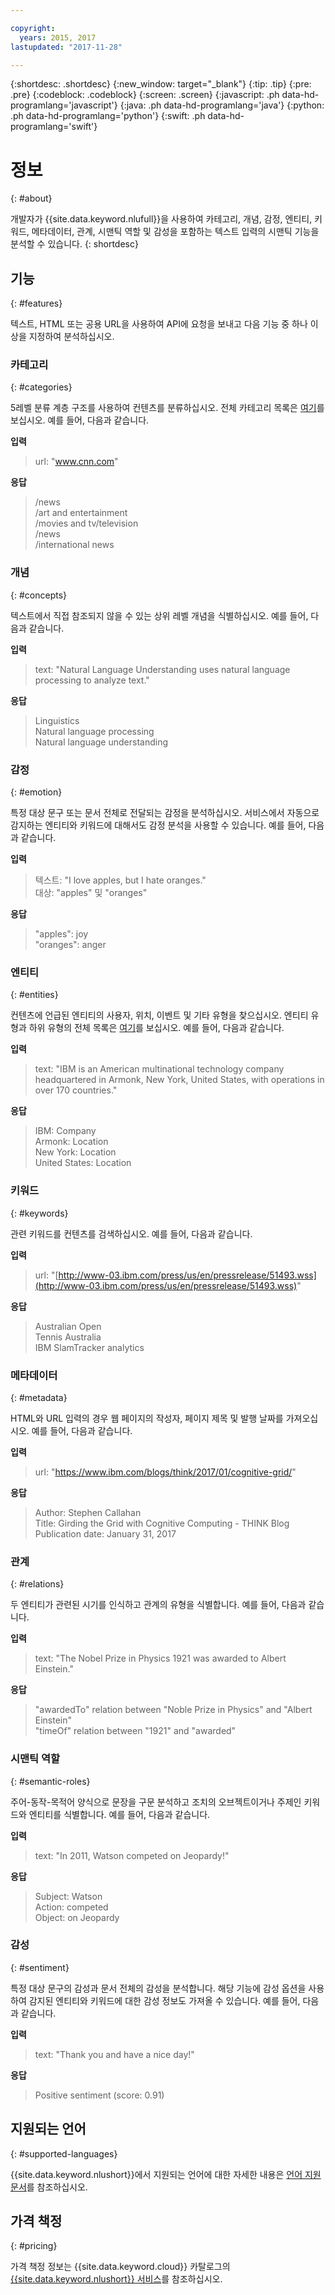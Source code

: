 ```yaml
---

copyright:
  years: 2015, 2017
lastupdated: "2017-11-28"

---
```


{:shortdesc: .shortdesc}
{:new_window: target="_blank"}
{:tip: .tip}
{:pre: .pre}
{:codeblock: .codeblock}
{:screen: .screen}
{:javascript: .ph data-hd-programlang='javascript'}
{:java: .ph data-hd-programlang='java'}
{:python: .ph data-hd-programlang='python'}
{:swift: .ph data-hd-programlang='swift'}

# 정보
{: #about}

개발자가 {{site.data.keyword.nlufull}}을 사용하여 카테고리, 개념, 감정, 엔티티, 키워드, 메타데이터, 관계, 시맨틱 역할 및 감성을 포함하는 텍스트 입력의 시맨틱 기능을 분석할 수 있습니다.
{: shortdesc}

## 기능
{: #features}

텍스트, HTML 또는 공용 URL을 사용하여 API에 요청을 보내고 다음 기능 중 하나 이상을 지정하여 분석하십시오.

### 카테고리
{: #categories}

5레벨 분류 계층 구조를 사용하여 컨텐츠를 분류하십시오. 전체 카테고리 목록은 [여기](/docs/services/natural-language-understanding/categories.html)를 보십시오. 예를 들어, 다음과 같습니다.

**입력**
> url: "www.cnn.com"

**응답**
> /news </br>
> /art and entertainment </br>
> /movies and tv/television </br>
> /news </br>
> /international news

### 개념
{: #concepts}

텍스트에서 직접 참조되지 않을 수 있는 상위 레벨 개념을 식별하십시오. 예를 들어, 다음과 같습니다.

**입력**
> text: "Natural Language Understanding uses natural language processing to analyze text."

**응답**
> Linguistics </br>
> Natural language processing </br>
> Natural language understanding

### 감정
{: #emotion}

특정 대상 문구 또는 문서 전체로 전달되는 감정을 분석하십시오. 서비스에서 자동으로 감지하는 엔티티와 키워드에 대해서도 감정 분석을 사용할 수 있습니다. 예를 들어, 다음과 같습니다.

**입력**
> 텍스트: "I love apples, but I hate oranges." </br>
> 대상: "apples" 및 "oranges"

**응답**
> "apples": joy </br>
> "oranges": anger

### 엔티티
{: #entities}

컨텐츠에 언급된 엔티티의 사용자, 위치, 이벤트 및 기타 유형을 찾으십시오. 엔티티 유형과 하위 유형의 전체 목록은 [여기](/docs/services/natural-language-understanding/entity-types.html)를 보십시오. 예를 들어, 다음과 같습니다.

**입력**
> text: "IBM is an American multinational technology company headquartered in Armonk, New York, United States, with operations in over 170 countries."

**응답**
> IBM: Company </br>
> Armonk: Location </br>
> New York: Location </br>
> United States: Location

### 키워드
{: #keywords}

관련 키워드를 컨텐츠를 검색하십시오. 예를 들어, 다음과 같습니다.

**입력**
>url: "[http://www-03.ibm.com/press/us/en/pressrelease/51493.wss](http://www-03.ibm.com/press/us/en/pressrelease/51493.wss)"

**응답**
>Australian Open </br>
>Tennis Australia </br>
>IBM SlamTracker analytics

### 메타데이터
{: #metadata}

HTML와 URL 입력의 경우 웹 페이지의 작성자, 페이지 제목 및 발행 날짜를 가져오십시오. 예를 들어, 다음과 같습니다.

**입력**
>url: "https://www.ibm.com/blogs/think/2017/01/cognitive-grid/"

**응답**
>Author: Stephen Callahan </br>
>Title: Girding the Grid with Cognitive Computing - THINK Blog </br>
>Publication date: January 31, 2017

### 관계
{: #relations}

두 엔티티가 관련된 시기를 인식하고 관계의 유형을 식별합니다. 예를 들어, 다음과 같습니다.

**입력**
>text: "The Nobel Prize in Physics 1921 was awarded to Albert Einstein."

**응답**
>"awardedTo" relation between "Noble Prize in Physics" and "Albert Einstein" </br>
>"timeOf" relation between "1921" and "awarded"

### 시맨틱 역할
{: #semantic-roles}

주어-동작-목적어 양식으로 문장을 구문 분석하고 조치의 오브젝트이거나 주제인 키워드와 엔티티를 식별합니다. 예를 들어, 다음과 같습니다.

**입력**
>text: "In 2011, Watson competed on Jeopardy!"

**응답**
>Subject: Watson </br>
>Action: competed </br>
>Object: on Jeopardy

### 감성
{: #sentiment}

특정 대상 문구의 감성과 문서 전체의 감성을 분석합니다. 해당 기능에 감성 옵션을 사용하여 감지된 엔티티와 키워드에 대한 감성 정보도 가져올 수 있습니다. 예를 들어, 다음과 같습니다.

**입력**
>text: "Thank you and have a nice day!"

**응답**
>Positive sentiment (score: 0.91)

## 지원되는 언어
{: #supported-languages}

{{site.data.keyword.nlushort}}에서 지원되는 언어에 대한 자세한 내용은 [언어 지원 문서](/docs/services/natural-language-understanding/language-support.html)를 참조하십시오.

## 가격 책정
{: #pricing}

가격 책정 정보는 {{site.data.keyword.cloud}} 카탈로그의 [{{site.data.keyword.nlushort}} 서비스](https://console.bluemix.net/catalog/services/natural-language-understanding)를 참조하십시오.
